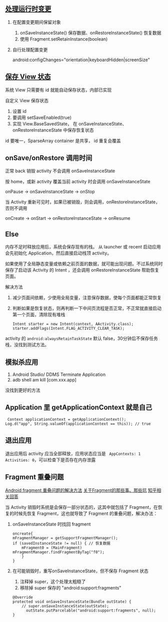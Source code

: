 ## [处理运行时变更](http://developer.android.com/intl/zh-cn/guide/topics/resources/runtime-changes.html#RetainingAnObject)

1. 在配置变更期间保留对象

	1. onSaveInstanceState() 保存数据、onRestoreInstanceState() 恢复数据
	2. 使用 Fragment.setRetainInstance(boolean) 
	
2. 自行处理配置变更

	android:configChanges="orientation|keyboardHidden|screenSize"


## [保存 View 状态](http://www.codeceo.com/article/android-save-view-state.html)

系统 View 只需要有 id 就能自动保存状态，内部已实现

自定义 View 保存状态

1. 设置 id
2. 要调用 setSaveEnabled(true)
3. 实现 View.BaseSavedState， 在 onSaveInstanceState、onRestoreInstanceState 中保存恢复状态

id 要唯一，SparseArray container 是共享， id 重复会覆盖

## onSave/onRestore 调用时间

正常 back 销毁 activity 不会调用 onSaveInstanceState

按 home，或新 activity 覆盖当前 activity 时会调用 onSaveInstanceState

onPause -> onSaveInstanceState -> onStop

当 Activity 重新可见时，如果已被销毁，则会调用，onRestoreInstanceState，否则不调用

onCreate -> onStart -> onRestoreInstanceState -> onResume

## Else

内存不足时释放应用后，系统会保存现有的栈。 从 launcher 或 recent 启动应用会先初始化 Application，然后直接启动栈顶 activity。

如果使用了全局静态变量或依赖之前页面的数据，就可能出现问题。不过系统同时保存了启动该 Activity 的 Intent ，还会调用 onRestoreInstanceState 帮助恢复页面。

解决方法

1. 减少页面间依赖，少使用全局变量，注意保存数据，使每个页面都能正常恢复
2. 判断如果是恢复状态，则再判断一下中间页流程是否正常，不正常就直接启动第一个页面，清除现有堆栈

	```
	Intent starter = new Intent(context, AActivity.class);
	starter.addFlags(Intent.FLAG_ACTIVITY_CLEAR_TASK);
	```
	
activity 的 `android:alwaysRetainTaskState` 默认 false，30分钟后不保存任务栈，没找到测试方法。

## 模拟杀应用

1. Android Studio/ DDMS Terminate Application
2. adb shell am kill [com.xxx.app]

没找到更好的方法

## Application 里 getApplicationContext 就是自己

```
 Context applicationContext = getApplicationContext();
Log.d("app", String.valueOf(applicationContext == this)); // true
```

## 退出应用

退出应用后 activity 应当全部释放，应用状态应当是 ` AppContexts: 1   Activities: 0`，可以检查下是否存在内存泄露

## Fragment 重叠问题

[Android fragment 重叠问题的解决方法](http://blog.csdn.net/weizongwei5/article/details/44036543)
[关于Fragment的那些事、那些坑](http://www.jianshu.com/p/e658ffc02211)
[知乎相关回答](https://www.zhihu.com/question/39662488/answer/82469372)

当 Activity 销毁时系统是会保存一部分状态的，这其中就包括了 Fragment，在恢复的时候先恢复 Fragment，这也就导致了 Fragment 的重叠问题，解决办法：

1. onSaveInstanceState 时找回 fragment

	```
	oncreate{
	mFragmentManager = getSupportFragmentManager();
	if (savedInstanceState != null) { // 恢复数据
		mFragment0 = (MainFragment) mFragmentManager.findFragmentByTag("f0");
		}
	}
	```

2. 在可能销毁时，重写onSaveInstanceState，但不保存 Fragment 状态
	1. 注释掉 super，这个处理太粗糙了
	2. 移除掉 super 保存的 "android:support:fragments"

	```
	@Override
	protected void onSaveInstanceState(Bundle outState) {
		// super.onSaveInstanceState(outState);
		  outState.putParcelable("android:support:fragments", null);
	}
	```




